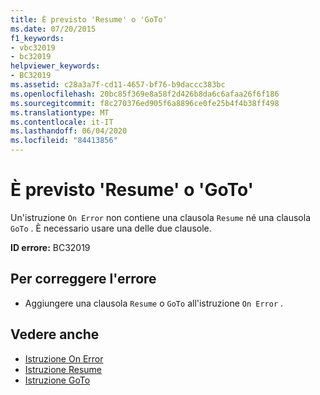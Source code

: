 ```yaml
---
title: È previsto 'Resume' o 'GoTo'
ms.date: 07/20/2015
f1_keywords:
- vbc32019
- bc32019
helpviewer_keywords:
- BC32019
ms.assetid: c28a3a7f-cd11-4657-bf76-b9daccc383bc
ms.openlocfilehash: 20bc85f369e8a58f2d426b8da6c6afaa26f6f186
ms.sourcegitcommit: f8c270376ed905f6a8896ce0fe25b4f4b38ff498
ms.translationtype: MT
ms.contentlocale: it-IT
ms.lasthandoff: 06/04/2020
ms.locfileid: "84413856"
---
```

# <a name="resume-or-goto-expected"></a>È previsto 'Resume' o 'GoTo'
Un'istruzione `On Error` non contiene una clausola `Resume` né una clausola `GoTo` . È necessario usare una delle due clausole.  
  
 **ID errore:** BC32019  
  
## <a name="to-correct-this-error"></a>Per correggere l'errore  
  
- Aggiungere una clausola `Resume` o `GoTo` all'istruzione `On Error` .  
  
## <a name="see-also"></a>Vedere anche

- [Istruzione On Error](../language-reference/statements/on-error-statement.md)
- [Istruzione Resume](../language-reference/statements/resume-statement.md)
- [Istruzione GoTo](../language-reference/statements/goto-statement.md)
